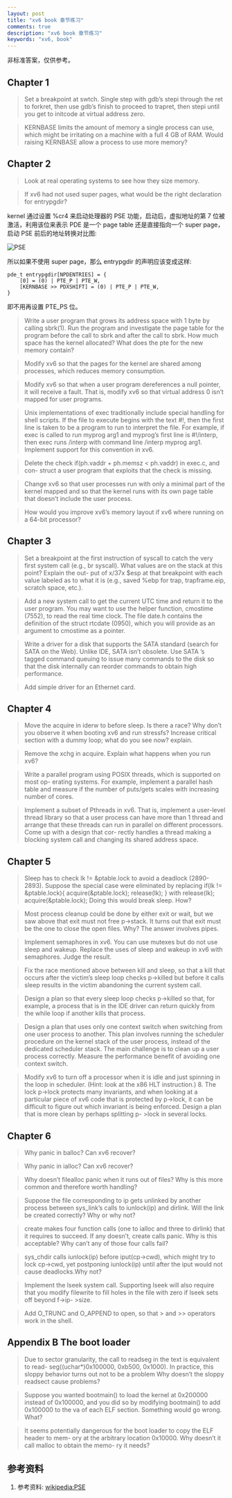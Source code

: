 ```yaml
---
layout: post
title: "xv6 book 章节练习"
comments: true
description: "xv6 book 章节练习"
keywords: "xv6, book"
---
```


非标准答案，仅供参考。

## Chapter 1

> Set a breakpoint at swtch. Single step with gdb’s stepi through the ret to forkret, then use gdb’s finish to proceed to trapret, then stepi until you get to initcode at virtual address zero.

> KERNBASE limits the amount of memory a single process can use, which might be irritating on a machine with a full 4 GB of RAM. Would raising KERNBASE allow a process to use more memory?

## Chapter 2

> Look at real operating systems to see how they size memory.

> If xv6 had not used super pages, what would be the right declaration for entrypgdir?

kernel 通过设置 %cr4 来启动处理器的 PSE 功能，启动后，虚拟地址的第 7 位被激活，利用该位来表示 PDE 是一个 page table 还是直接指向一个 super page，启动 PSE 前后的地址转换对比图:

![PSE](http://ww1.sinaimg.cn/large/c9caade4gy1g34hcb22daj22e81g01he.jpg)

所以如果不使用 super page，那么 entrypgdir 的声明应该变成这样:

```
pde_t entrypgdir[NPDENTRIES] = {
    [0] = (0) | PTE_P | PTE_W,
    [KERNBASE >> PDXSHIFT] = (0) | PTE_P | PTE_W,
}
```

即不用再设置 PTE_PS 位。

> Write a user program that grows its address space with 1 byte by calling sbrk(1). Run the program and investigate the page table for the program before the call to sbrk and after the call to sbrk. How much space has the kernel allocated? What does the pte for the new memory contain?



> Modify xv6 so that the pages for the kernel are shared among processes, which reduces memory consumption.



> Modify xv6 so that when a user program dereferences a null pointer, it will receive a fault. That is, modify xv6 so that virtual address 0 isn’t mapped for user programs.

> Unix implementations of exec traditionally include special handling for shell scripts. If the file to execute begins with the text #!, then the first line is taken to be a program to run to interpret the file. For example, if exec is called to run myprog arg1 and myprog’s first line is #!/interp, then exec runs /interp with command line /interp myprog arg1. Implement support for this convention in xv6.

> Delete the check if(ph.vaddr + ph.memsz < ph.vaddr) in exec.c, and con- struct a user program that exploits that the check is missing.

> Change xv6 so that user processes run with only a minimal part of the kernel mapped and so that the kernel runs with its own page table that doesn’t include the user process.

> How would you improve xv6’s memory layout if xv6 where running on a 64-bit processor?

## Chapter 3

> Set a breakpoint at the first instruction of syscall to catch the very first system call (e.g., br syscall). What values are on the stack at this point? Explain the out- put of x/37x $esp at that breakpoint with each value labeled as to what it is (e.g., saved %ebp for trap, trapframe.eip, scratch space, etc.).

> Add a new system call to get the current UTC time and return it to the user program. You may want to use the helper function, cmostime (7552), to read the real time clock. The file date.h contains the definition of the struct rtcdate (0950), which you will provide as an argument to cmostime as a pointer.

> Write a driver for a disk that supports the SATA standard (search for SATA on the Web). Unlike IDE, SATA isn’t obsolete. Use SATA ’s tagged command queuing to issue many commands to the disk so that the disk internally can reorder commands to obtain high performance.

> Add simple driver for an Ethernet card.

## Chapter 4

> Move the acquire in iderw to before sleep. Is there a race? Why don’t you observe it when booting xv6 and run stressfs? Increase critical section with a dummy loop; what do you see now? explain.

> Remove the xchg in acquire. Explain what happens when you run xv6?

> Write a parallel program using POSIX threads, which is supported on most op- erating systems. For example, implement a parallel hash table and measure if the number of puts/gets scales with increasing number of cores.

> Implement a subset of Pthreads in xv6. That is, implement a user-level thread library so that a user process can have more than 1 thread and arrange that these threads can run in parallel on different processors. Come up with a design that cor- rectly handles a thread making a blocking system call and changing its shared address space.

## Chapter 5

> Sleep has to check lk != &ptable.lock to avoid a deadlock (2890-2893). Suppose the special case were eliminated by replacing
if(lk != &ptable.lock){ acquire(&ptable.lock); release(lk); } with release(lk); acquire(&ptable.lock); 
Doing this would break sleep. How?

> Most process cleanup could be done by either exit or wait, but we saw above that exit must not free p->stack. It turns out that exit must be the one to close the open files. Why? The answer involves pipes.

> Implement semaphores in xv6. You can use mutexes but do not use sleep and wakeup. Replace the uses of sleep and wakeup in xv6 with semaphores. Judge the result.

> Fix the race mentioned above between kill and sleep, so that a kill that occurs after the victim’s sleep loop checks p->killed but before it calls sleep results in the victim abandoning the current system call.

> Design a plan so that every sleep loop checks p->killed so that, for example, a process that is in the IDE driver can return quickly from the while loop if another kills that process.

> Design a plan that uses only one context switch when switching from one user process to another. This plan involves running the scheduler procedure on the kernel stack of the user process, instead of the dedicated scheduler stack. The main challenge is to clean up a user process correctly. Measure the performance benefit of avoiding one context switch.

> Modify xv6 to turn off a processor when it is idle and just spinning in the loop in scheduler. (Hint: look at the x86 HLT instruction.) 8. The lock p->lock protects many invariants, and when looking at a particular piece of xv6 code that is protected by p->lock, it can be difficult to figure out which invariant is being enforced. Design a plan that is more clean by perhaps splitting p- >lock in several locks.

## Chapter 6

> Why panic in balloc? Can xv6 recover?

> Why panic in ialloc? Can xv6 recover?

> Why doesn’t filealloc panic when it runs out of files? Why is this more common and therefore worth handling?

> Suppose the file corresponding to ip gets unlinked by another process between sys_link’s calls to iunlock(ip) and dirlink. Will the link be created correctly? Why or why not?

> create makes four function calls (one to ialloc and three to dirlink) that it requires to succeed. If any doesn’t, create calls panic. Why is this acceptable? Why can’t any of those four calls fail?

> sys_chdir calls iunlock(ip) before iput(cp->cwd), which might try to lock cp->cwd, yet postponing iunlock(ip) until after the iput would not cause deadlocks.Why not?

> Implement the lseek system call. Supporting lseek will also require that you modify filewrite to fill holes in the file with zero if lseek sets off beyond f->ip- >size.

> Add O_TRUNC and O_APPEND to open, so that > and >> operators work in the shell.

## Appendix B The boot loader

> Due to sector granularity, the call to readseg in the text is equivalent to read- seg((uchar*)0x100000, 0xb500, 0x1000). In practice, this sloppy behavior turns out not to be a problem Why doesn’t the sloppy readsect cause problems?

> Suppose you wanted bootmain() to load the kernel at 0x200000 instead of 0x100000, and you did so by modifying bootmain() to add 0x100000 to the va of each ELF section. Something would go wrong. What?

> It seems potentially dangerous for the boot loader to copy the ELF header to mem- ory at the arbitrary location 0x10000. Why doesn’t it call malloc to obtain the memo- ry it needs?

## 参考资料

1. 参考资料: [wikipedia:PSE](https://en.wikipedia.org/wiki/Page_Size_Extension)